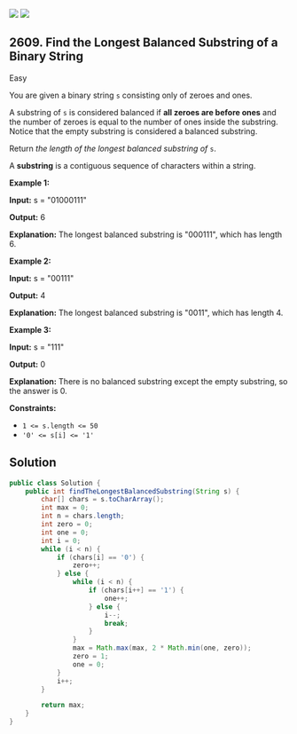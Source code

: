 [![](https://img.shields.io/github/stars/javadev/LeetCode-in-Java?label=Stars&style=flat-square)](https://github.com/javadev/LeetCode-in-Java)
[![](https://img.shields.io/github/forks/javadev/LeetCode-in-Java?label=Fork%20me%20on%20GitHub%20&style=flat-square)](https://github.com/javadev/LeetCode-in-Java/fork)

## 2609\. Find the Longest Balanced Substring of a Binary String

Easy

You are given a binary string `s` consisting only of zeroes and ones.

A substring of `s` is considered balanced if **all zeroes are before ones** and the number of zeroes is equal to the number of ones inside the substring. Notice that the empty substring is considered a balanced substring.

Return _the length of the longest balanced substring of_ `s`.

A **substring** is a contiguous sequence of characters within a string.

**Example 1:**

**Input:** s = "01000111"

**Output:** 6

**Explanation:** The longest balanced substring is "000111", which has length 6.

**Example 2:**

**Input:** s = "00111"

**Output:** 4

**Explanation:** The longest balanced substring is "0011", which has length 4.

**Example 3:**

**Input:** s = "111"

**Output:** 0

**Explanation:** There is no balanced substring except the empty substring, so the answer is 0.

**Constraints:**

*   `1 <= s.length <= 50`
*   `'0' <= s[i] <= '1'`

## Solution

```java
public class Solution {
    public int findTheLongestBalancedSubstring(String s) {
        char[] chars = s.toCharArray();
        int max = 0;
        int n = chars.length;
        int zero = 0;
        int one = 0;
        int i = 0;
        while (i < n) {
            if (chars[i] == '0') {
                zero++;
            } else {
                while (i < n) {
                    if (chars[i++] == '1') {
                        one++;
                    } else {
                        i--;
                        break;
                    }
                }
                max = Math.max(max, 2 * Math.min(one, zero));
                zero = 1;
                one = 0;
            }
            i++;
        }

        return max;
    }
}
```